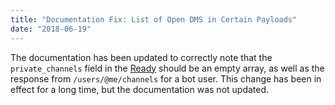 ```yaml
---
title: "Documentation Fix: List of Open DMS in Certain Payloads"
date: "2018-06-19"
---
```


The documentation has been updated to correctly note that the `private_channels` field in the [Ready](/docs/events/gateway-events#ready) should be an empty array, as well as the response from `/users/@me/channels` for a bot user. This change has been in effect for a long time, but the documentation was not updated.
